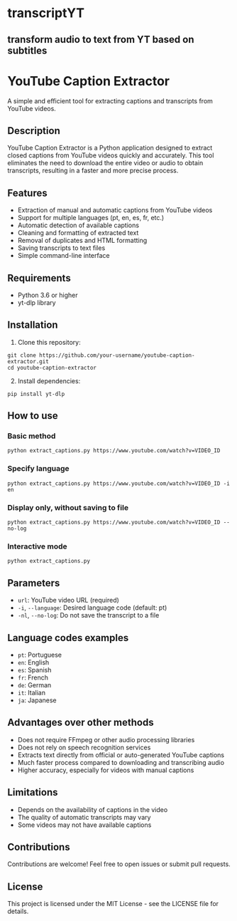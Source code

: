 # transcriptYT
 transform audio to text from YT based on subtitles
---

# YouTube Caption Extractor  

A simple and efficient tool for extracting captions and transcripts from YouTube videos.  

## Description  

YouTube Caption Extractor is a Python application designed to extract closed captions from YouTube videos quickly and accurately. This tool eliminates the need to download the entire video or audio to obtain transcripts, resulting in a faster and more precise process.  

## Features  

- Extraction of manual and automatic captions from YouTube videos  
- Support for multiple languages (pt, en, es, fr, etc.)  
- Automatic detection of available captions  
- Cleaning and formatting of extracted text  
- Removal of duplicates and HTML formatting  
- Saving transcripts to text files  
- Simple command-line interface  

## Requirements  

- Python 3.6 or higher  
- yt-dlp library  

## Installation  

1. Clone this repository:  
```
git clone https://github.com/your-username/youtube-caption-extractor.git
cd youtube-caption-extractor
```  

2. Install dependencies:  
```
pip install yt-dlp
```  

## How to use  

### Basic method  
```
python extract_captions.py https://www.youtube.com/watch?v=VIDEO_ID
```  

### Specify language  
```
python extract_captions.py https://www.youtube.com/watch?v=VIDEO_ID -i en
```  

### Display only, without saving to file  
```
python extract_captions.py https://www.youtube.com/watch?v=VIDEO_ID --no-log
```  

### Interactive mode  
```
python extract_captions.py
```  

## Parameters  

- `url`: YouTube video URL (required)  
- `-i`, `--language`: Desired language code (default: pt)  
- `-nl`, `--no-log`: Do not save the transcript to a file  

## Language codes examples  

- `pt`: Portuguese  
- `en`: English  
- `es`: Spanish  
- `fr`: French  
- `de`: German  
- `it`: Italian  
- `ja`: Japanese  

## Advantages over other methods  

- Does not require FFmpeg or other audio processing libraries  
- Does not rely on speech recognition services  
- Extracts text directly from official or auto-generated YouTube captions  
- Much faster process compared to downloading and transcribing audio  
- Higher accuracy, especially for videos with manual captions  

## Limitations  

- Depends on the availability of captions in the video  
- The quality of automatic transcripts may vary  
- Some videos may not have available captions  

## Contributions  

Contributions are welcome! Feel free to open issues or submit pull requests.  

## License  

This project is licensed under the MIT License - see the LICENSE file for details.